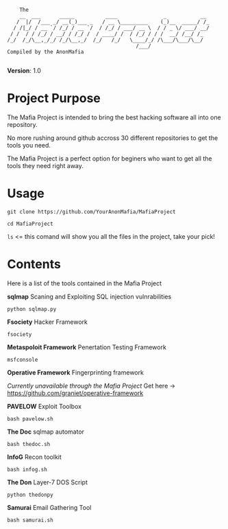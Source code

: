 
```   
    The
    __  ___      _____          ____               _           __ 
   /  |/  /___ _/ __(_)___ _   / __ \_________    (_)__  _____/ /_
  / /|_/ / __ `/ /_/ / __ `/  / /_/ / ___/ __ \  / / _ \/ ___/ __/
 / /  / / /_/ / __/ / /_/ /  / ____/ /  / /_/ / / /  __/ /__/ /_  
/_/  /_/\__,_/_/ /_/\__,_/  /_/   /_/   \____/_/ /\___/\___/\__/  
                                          /___/        
Compiled by the AnonMafia                                           
                                         
```
**Version**: 1.0

# Project Purpose

The Mafia Project is intended to bring the best hacking software all into one repository. 

No more rushing around github accross 30 different repositories to get the tools you need.

The Mafia Project is a perfect option for beginers who want to get all the tools they need right away.

# Usage

``` git clone https://github.com/YourAnonMafia/MafiaProject ```

``` cd MafiaProject ```

`` ls `` <= this comand will show you all the files in the project, take your pick!

# Contents

Here is a list of the tools contained in the Mafia Project

**sqlmap**
Scaning and Exploiting SQL injection vulnrabilities 

```python sqlmap.py```

**Fsociety**
Hacker Framework

```fsociety```

**Metaspoloit Framework**
Penertation Testing Framework

```msfconsole```

**Operative Framework**
Fingerprinting framework

*Currently unavailable through the Mafia Project*
Get here -> https://github.com/graniet/operative-framework

**PAVELOW**
Exploit Toolbox

```bash pavelow.sh```

**The Doc**
sqlmap automator

``bash thedoc.sh``

**InfoG**
Recon toolkit

```bash infog.sh```

**The Don**
Layer-7 DOS Script

```python thedonpy```

**Samurai**
Email Gathering Tool

```bash samurai.sh```









